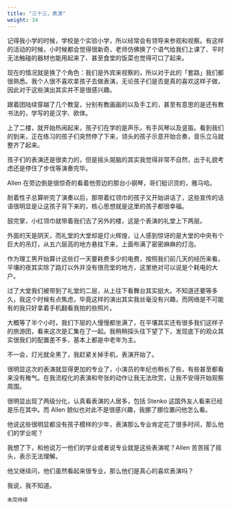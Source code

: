```yaml
---
title: "三十三，表演"
weight: 34
---
```

记得我小学的时候，学校是个实验小学，所以经常会有领导来参观和视察。有这样的活动的时候，小时候都会觉得很新奇，老师仿佛换了个语气给我们上课了、平时无法触碰的器材也能用起来了、甚至食堂的饭菜也觉得可口了起来。

现在的情况就是换了个角色：我们是外宾来视察的，所以对于此的「套路」我们都很熟悉。我个人很不喜欢拿孩子去做表演，无论孩子们是否是真的喜欢这样子做，因此对于这些演出其实并不是很感兴趣。

跟着团陆续穿越了几个教室，分别有教画画的以及手工的，甚至有意思的是还有教书法的，学写的是汉字、欧体。

上了二楼，就开始热闹起来，孩子们在学的是声乐，有手风琴以及竖笛。看到我们的到来，正在练习的孩子们突然停了下来，领头的孩子示意开始合奏，音乐立马就整齐了起来。

孩子们的表演还是很卖力的，但是摇头晃脑的其实我觉得非常不自然，出于礼貌考虑还是停住了步伐等演奏完毕。

Allen 在旁边倒是很惊奇的看着他旁边的那台小钢琴，哥们挺识货的，雅马哈。

耐着性子总算听完了演奏以后，那带着红领巾的孩子又开始讲话了，这些宣传的话语很明显是让这孩子背下来的，核心思想就是这里的孩子都很幸福。

鼓完掌，小红领巾就带着我们去了另外的楼，这是个表演的礼堂上下两层。

外面的天是阴天，而礼堂的大堂却是灯火辉煌，让人感到惊讶的是大堂的中央有个巨大的吊灯，从五六层高的地方悬挂下来，上面布满了密密麻麻的灯泡。

作为理工男开始算计这些灯一天要耗费多少的电费，按照我们前几天的经历来看，平壤的夜其实除了路灯以外并没有很亮堂的地方，这里绝对可以说是个耗电的大户。

过了大堂我们被带到了礼堂的二层，从上往下看舞台其实挺大。不知道还要等多久，我这个时候有点焦虑，毕竟这样的演出其实我丝毫没有兴趣，而网络是不可能有的我只好拿着手机翻看我拍的些照片。

大概等了半个小时，我们下层的人慢慢都坐满了，在平壤其实还有很多我们这样子的旅游团，看来这次是汇集在了一起。我稍稍探头往下望了下，发现底下的观众其实很我们的配置差不多，基本上都是中老年为主。

不一会，灯光就全黑了，我赶紧关掉手机，表演开始了。

很明显这次的表演就显得更加的专业了，小演员的年纪也稍长了些，有些甚至都看来没有稚气。在我流程化的表演和夸张的动作让我无法欣赏，让我不安得开始观察周围。

很明显出现了两级分化，认真看表演的人居多，包括 Stenko 这国外友人看来已经是乐在其中。而 Allen 貌似也对此不是很感兴趣，我挪了挪位置问他怎么看。

他说这些很明显都没有孩子模样的少年，表演那么专业肯定花了很多时间，那么他们的学业呢？

我想了下，和他说万一他们的学业或者说专业就是这些表演呢？Allen 苦苦摇了摇头，表示无法理解。

他又继续问，他们虽然看起来很专业，那么他们是真心的喜欢表演吗？

我说，我不知道。

`未完待续`
